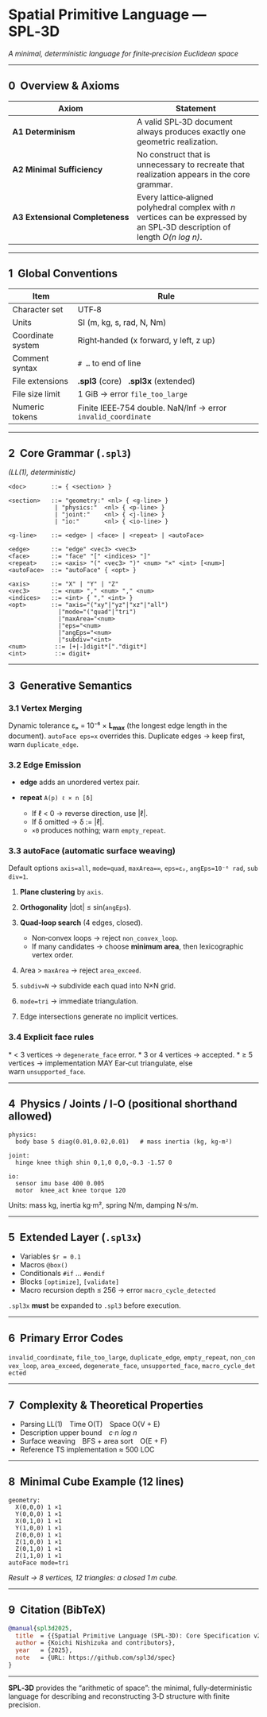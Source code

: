 # Spatial Primitive Language — **SPL‑3D**

*A minimal, deterministic language for finite‑precision Euclidean space*

---

## 0  Overview & Axioms

| Axiom                           | Statement                                                                                                                    |
| ------------------------------- | ---------------------------------------------------------------------------------------------------------------------------- |
| **A1 Determinism**              | A valid SPL‑3D document always produces exactly one geometric realization.                                                   |
| **A2 Minimal Sufficiency**      | No construct that is unnecessary to recreate that realization appears in the core grammar.                                   |
| **A3 Extensional Completeness** | Every lattice‑aligned polyhedral complex with *n* vertices can be expressed by an SPL‑3D description of length *O(n log n)*. |

---

## 1  Global Conventions

| Item              | Rule                                                         |
| ----------------- | ------------------------------------------------------------ |
| Character set     | UTF‑8                                                        |
| Units             | SI (m, kg, s, rad, N, Nm)                                    |
| Coordinate system | Right‑handed (x forward, y left, z up)                       |
| Comment syntax    | `# …` to end of line                                         |
| File extensions   | **.spl3** (core)   **.spl3x** (extended)                     |
| File size limit   | 1 GiB → error `file_too_large`                               |
| Numeric tokens    | Finite IEEE‑754 double. NaN/Inf → error `invalid_coordinate` |

---

## 2  Core Grammar (`.spl3`)

*(LL(1), deterministic)*

```bnf
<doc>       ::= { <section> }

<section>   ::= "geometry:" <nl> { <g-line> }
             | "physics:"  <nl> { <p-line> }
             | "joint:"    <nl> { <j-line> }
             | "io:"       <nl> { <io-line> }

<g-line>    ::= <edge> | <face> | <repeat> | <autoFace>

<edge>      ::= "edge" <vec3> <vec3>
<face>      ::= "face" "[" <indices> "]"
<repeat>    ::= <axis> "(" <vec3> ")" <num> "×" <int> [<num>]
<autoFace>  ::= "autoFace" { <opt> }

<axis>      ::= "X" | "Y" | "Z"
<vec3>      ::= <num> "," <num> "," <num>
<indices>   ::= <int> { "," <int> }
<opt>       ::= "axis="("xy"|"yz"|"xz"|"all")
              |"mode="("quad"|"tri")
              |"maxArea="<num>
              |"eps="<num>
              |"angEps="<num>
              |"subdiv="<int>
<num>        ::= [+|-]digit*["."digit*]
<int>        ::= digit+
```

---

## 3  Generative Semantics

### 3.1 Vertex Merging

Dynamic tolerance εₚ = 10⁻⁶ × **L<sub>max</sub>** (the longest edge length in the document). `autoFace eps=x` overrides this.
Duplicate edges → keep first, warn `duplicate_edge`.

### 3.2 Edge Emission

* **edge** adds an unordered vertex pair.
* **repeat** `A(p) ℓ × n [δ]`

  * If ℓ < 0 → reverse direction, use |ℓ|.
  * If δ omitted → δ := |ℓ|.
  * `×0` produces nothing; warn `empty_repeat`.

### 3.3 autoFace (automatic surface weaving)

Default options `axis=all`, `mode=quad`, `maxArea=∞`, `eps=εₚ`, `angEps=10⁻⁶ rad`, `subdiv=1`.

1. **Plane clustering** by `axis`.
2. **Orthogonality** |dot| ≤ sin(`angEps`).
3. **Quad‑loop search** (4 edges, closed).

   * Non‑convex loops → reject `non_convex_loop`.
   * If many candidates → choose **minimum area**, then lexicographic vertex order.
4. Area > `maxArea` → reject `area_exceed`.
5. `subdiv=N` → subdivide each quad into N×N grid.
6. `mode=tri` → immediate triangulation.
7. Edge intersections generate no implicit vertices.

### 3.4 Explicit face rules

\* < 3 vertices → `degenerate_face` error.
\* 3 or 4 vertices → accepted.
\* ≥ 5 vertices → implementation MAY Ear‑cut triangulate, else warn `unsupported_face`.

---

## 4  Physics / Joints / I‑O (positional shorthand allowed)

```spl3
physics:
  body base 5 diag(0.01,0.02,0.01)   # mass inertia (kg, kg·m²)

joint:
  hinge knee thigh shin 0,1,0 0,0,-0.3 -1.57 0

io:
  sensor imu base 400 0.005
  motor  knee_act knee torque 120
```

Units: mass kg, inertia kg·m², spring N/m, damping N·s/m.

---

## 5  Extended Layer (`.spl3x`)

* Variables `$r = 0.1`
* Macros `@box()`
* Conditionals `#if` … `#endif`
* Blocks `[optimize]`, `[validate]`
* Macro recursion depth ≤ 256 → error `macro_cycle_detected`

`.spl3x` **must** be expanded to `.spl3` before execution.

---

## 6  Primary Error Codes

`invalid_coordinate`, `file_too_large`, `duplicate_edge`, `empty_repeat`, `non_convex_loop`, `area_exceed`, `degenerate_face`, `unsupported_face`, `macro_cycle_detected`

---

## 7  Complexity & Theoretical Properties

* Parsing LL(1) Time O(T) Space O(V + E)
* Description upper bound *c·n log n*
* Surface weaving BFS + area sort O(E + F)
* Reference TS implementation ≈ 500 LOC

---

## 8  Minimal Cube Example (12 lines)

```spl3
geometry:
  X(0,0,0) 1 ×1
  Y(0,0,0) 1 ×1
  X(0,1,0) 1 ×1
  Y(1,0,0) 1 ×1
  Z(0,0,0) 1 ×1
  Z(1,0,0) 1 ×1
  Z(0,1,0) 1 ×1
  Z(1,1,0) 1 ×1
autoFace mode=tri
```

*Result → 8 vertices, 12 triangles: a closed 1 m cube.*

---

## 9  Citation (BibTeX)

```bibtex
@manual{spl3d2025,
  title  = {{Spatial Primitive Language (SPL-3D): Core Specification v2.0}},
  author = {Koichi Nishizuka and contributors},
  year   = {2025},
  note   = {URL: https://github.com/spl3d/spec}
}
```

---

**SPL‑3D** provides the “arithmetic of space”: the minimal, fully‑deterministic language for describing and reconstructing 3‑D structure with finite precision.
